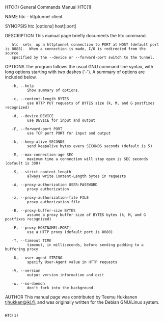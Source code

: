 HTC(1)                                                        General Commands Manual                                                       HTC(1)

NAME
       htc - httptunnel client

SYNOPSIS
       htc [options] host[:port]

DESCRIPTION
       This manual page briefly documents the htc command.

       htc  sets  up a httptunnel connection to PORT at HOST (default port is 8888).  When a connection is made, I/O is redirected from the source
       specified by the --device or --forward-port switch to the tunnel.

OPTIONS
       The program follows the usual GNU command line syntax, with long options starting with two dashes (`-').  A summary of options are included
       below.

       -h, --help
              Show summary of options.

       -c, --content-length BYTES
              use HTTP PUT requests of BYTES size (k, M, and G postfixes recognized)

       -d, --device DEVICE
              use DEVICE for input and output

       -F, --forward-port PORT
              use TCP port PORT for input and output

       -k, --keep-alive SECONDS
              send keepalive bytes every SECONDS seconds (default is 5)

       -M, --max-connection-age SEC
              maximum time a connection will stay open is SEC seconds (default is 300)

       -S, --strict-content-length
              always write Content-Length bytes in requests

       -A, --proxy-authorization USER:PASSWORD
              proxy authorization

       -z, --proxy-authorization-file FILE
              proxy authorization file

       -B, --proxy-buffer-size BYTES
              assume a proxy buffer size of BYTES bytes (k, M, and G postfixes recognized)

       -P, --proxy HOSTNAME[:PORT]
              use a HTTP proxy (default port is 8080)

       -T, --timeout TIME
              timeout, in milliseconds, before sending padding to a buffering proxy

       -U, --user-agent STRING
              specify User-Agent value in HTTP requests

       -V, --version
              output version information and exit

       -w, --no-daemon
              don't fork into the background

AUTHOR
       This manual page was contributed by Teemu Hukkanen <tjhukkan@iki.fi>, and was originally written for the Debian GNU/Linux system.

                                                                                                                                            HTC(1)

